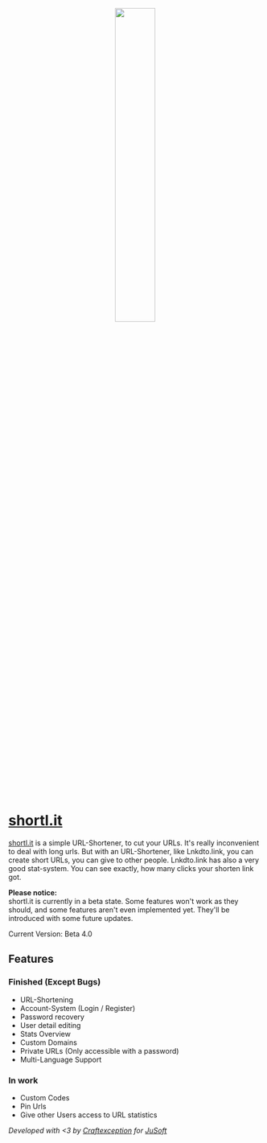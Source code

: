 <!--<img src="https://i.imgur.com/GBwMxHG.png">-->
<p align="center"><img src="https://i.imgur.com/yZxAwMG.gif" width="40%" height="40%"></p>

# [shortl.it](https://shortl.it)

[shortl.it](https://lnkdto.link) is a simple URL-Shortener, to cut your URLs. It's really inconvenient to deal with long urls. But with an URL-Shortener, like Lnkdto.link, you can create short URLs, you can give to other people. Lnkdto.link has also a very good stat-system. You can see exactly, how many clicks your shorten link got.

**Please notice:**<br>
shortl.it is currently in a beta state. 
Some features won't work as they should, and some features aren't even implemented yet. 
They'll be introduced with some future updates.

Current Version: Beta 4.0

## Features

### Finished (Except Bugs)
 - URL-Shortening
 - Account-System (Login / Register)
 - Password recovery
 - User detail editing
 - Stats Overview
 - Custom Domains
 - Private URLs (Only accessible with a password)
 - Multi-Language Support

### In work
 - Custom Codes
 - Pin Urls
 - Give other Users access to URL statistics

_Developed with <3 by <a href="https://github.com/CraftException">Craftexception</a> for <a href="https://jusoft.dev">JuSoft</a>_
